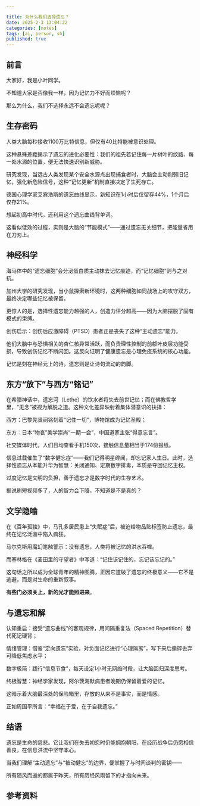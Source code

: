 ```yaml
---

title: 为什么我们选择遗忘？
date: 2025-2-3 13:04:22 
categories: [notes]
tags: [ai, person, sh]
published: true
---
```


## 前言

大家好，我是小叶同学。

不知道大家是否像我一样，因为记忆力不好而烦恼呢？

那么为什么，我们不选择永远不会遗忘呢呢？

## 生存密码

人类大脑每秒接收1100万比特信息，但仅有40比特能被意识处理。

这种悬殊差距揭示了遗忘的进化必要性：我们的祖先若记住每一片树叶的纹路、每一处水源的位置，便无法快速识别新威胁。

研究发现，当远古人类发现某个安全水源点出现捕食者时，大脑会主动削弱旧记忆，强化新危险信号，这种“记忆更新”机制直接决定了生死存亡。  

德国心理学家艾宾浩斯的遗忘曲线显示，新知识在1小时后仅留存44%，1个月后仅存21%。

想起初高中时代，还利用这个遗忘曲线背单词。

这看似低效的过程，实则是大脑的“节能模式”——通过遗忘无关细节，把能量省用在刀刃上。

## 神经科学

海马体中的“遗忘细胞”会分泌蛋白质主动抹去记忆痕迹，而“记忆细胞”则与之对抗。

加州大学的研究发现，当小鼠探索新环境时，这两种细胞如同战场上的攻守双方，最终决定哪些记忆被保留。

更惊人的是，选择性遗忘能力越强的人，创造力评分越高——因为大脑摆脱了固有模式的束缚。  

创伤启示：创伤后应激障碍（PTSD）患者正是丧失了这种“主动遗忘”能力。

他们大脑中与恐惧相关的杏仁核异常活跃，而负责理性控制的前额叶皮层功能受损，导致创伤记忆不断闪回。这反向证明了健康遗忘是心理免疫系统的核心功能。  

记忆是刻在神经元上的诗，遗忘则是让诗句流动的韵脚。

## 东方“放下”与西方“铭记”

在希腊神话中，遗忘河（Lethe）的饮水者将失去前世记忆；而在佛教哲学里，“无念”被视为解脱之道。这种文化差异映射着集体潜意识的抉择：  

西方：巴黎先贤祠铭刻着“记住一切”，博物馆成为记忆圣殿；  

东方：日本“物哀”美学崇尚“一期一会”，中国道家主张“得意忘言”。  

社交媒体时代，人们日均查看手机150次，接触信息量相当于174份报纸。

信息过载催生了“数字健忘症”——我们记得明星绯闻，却忘记家人生日。此时，选择性遗忘从本能升华为智慧：关闭通知、定期数字排毒，本质是夺回记忆主权。  

过度记忆是文明的负担，善于遗忘才是数字时代的生存艺术。

据说刷短视频多了，人的智力会下降，不知道是不是真的？

## 文学隐喻

在《百年孤独》中，马孔多居民患上“失眠症”后，被迫给物品贴标签防止遗忘，最终在记忆泛滥中陷入疯狂。

马尔克斯用魔幻笔触警示：没有遗忘，人类将被记忆的洪水吞噬。  

而塞林格在《麦田里的守望者》中写道：“记住该记住的，忘记该忘记的。”

这句话之所以成为全球青年的精神图腾，正因它道破了遗忘的终极意义——它不是逃避，而是对生命的重新叙事。  

**有些门必须关上，新的光才能照进来**。

## 与遗忘和解

认知重启：接受“遗忘曲线”的客观规律，用间隔重复法（Spaced Repetition）替代死记硬背；  

情绪管理：借鉴“定向遗忘”实验，对负面记忆进行“心理隔离”，写下来后撕碎丢弃可降低焦虑水平；  

数字极简：践行“信息节食”，每天设定1小时无网络时段，让大脑回归深度思考。  

终极智慧：神经学家发现，阿尔茨海默病患者晚期仍保留着爱的记忆。

这暗示着大脑最深处的保险箱里，存放的从来不是事实，而是情感。

正如周国平所言：“幸福在于爱，在于自我遗忘。”  

## 结语  

遗忘是生命的慈悲。它让我们在失去初恋时仍能拥抱朝阳，在经历战争后仍愿相信善良，在信息洪流中坚守本心。

当我们理解“主动遗忘”与“被动健忘”的边界，便掌握了与时间谈判的密钥——  

所有随风而逝的都属于昨天，所有历经风雨留下的才指向未来。



## 参考资料


